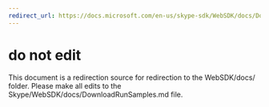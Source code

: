```yaml
---
redirect_url: https://docs.microsoft.com/en-us/skype-sdk/WebSDK/docs/DownloadRunSamples
---
```

# do not edit
This document is a redirection source for redirection to the WebSDK/docs/ folder. Please make all edits to the Skype/WebSDK/docs/DownloadRunSamples.md file.

